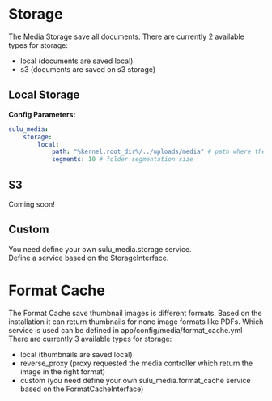 # Storage
The Media Storage save all documents.
There are currently 2 available types for storage:
 - local (documents are saved local)
 - s3 (documents are saved on s3 storage)

## Local Storage

**Config Parameters:**

``` yml
sulu_media:
    storage:
        local:
            path: "%kernel.root_dir%/../uploads/media" # path where the documents will be saved
            segments: 10 # folder segmentation size
```

## S3

Coming soon!

## Custom

You need define your own sulu_media.storage service.  
Define a service based on the StorageInterface.

# Format Cache
The Format Cache save thumbnail images is different formats.
Based on the installation it can return thumbnails for none image formats like PDFs.
Which service is used can be defined in app/config/media/format_cache.yml
There are currently 3 available types for storage:
 - local (thumbnails are saved local)
 - reverse_proxy (proxy requested the media controller which return the image in the right format)
 - custom (you need define your own sulu_media.format_cache service based on the FormatCacheInterface)
